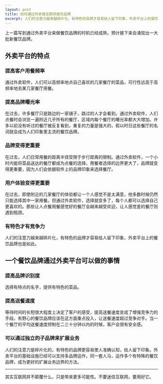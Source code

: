 ```yaml
---
layout: post
title: 如何通过外卖做互联网餐饮品牌
excerpt: 人们的注意力越来越碎片化，有特色的品牌才容易给人留下印象，外卖平台上的餐饮品牌也是如此。
---
```


上一篇写到通过外卖平台来做餐饮品牌的时机已经成熟，预计接下来会涌现出一大批新餐饮品牌。

## 外卖平台的特点

### 提高客户用餐频率
通过外卖软件，人们可以高频率地点自己喜欢的几家餐厅的菜品，可行性远高于高频率地去某几家餐厅用餐。

### 提高品牌曝光率
在过去，许多餐厅只是路边的一家铺子，路过的人才会看到。通过外卖软件，人们点餐时会浏览一遍附近几乎所有的餐厅，区域内每个餐厅的曝光率都大大增加。许多以前没有听过的餐厅被反复看到，重复的力量是强大的，假以时日这些餐厅的名词就会成为人们印象里主流的餐饮品牌。

### 品牌变得更重要
在过去，人们日常用餐的距离半径受限于步行距离的限制。通过外卖软件，一个小时内能将菜品送达的餐厅都成为点餐的选择。用餐者选择的边界更大了，品牌就变得更重要，因为人们会依据软件上的品牌印象来选择餐厅。

### 用户体验变得更重要
在过去，即使附近的几家餐厅的体验都让一个人感觉不是太满意，他多数时候仍然只能选择其中一家用餐。但通过外卖软件，选择就变多了，每个人都可以选择自己更喜欢的。那些让人点餐用餐感觉好的餐厅会越来越受欢迎，让人感觉差的餐厅则遇到瓶颈。

### 有特色才有竞争力
人们的注意力越来越碎片化，有特色的品牌才容易给人留下印象，外卖平台上的餐饮品牌也是如此。

## 一个餐饮品牌通过外卖平台可以做的事情

### 提高品牌识别度
选择有特点的名字，提供有特色的菜品。

### 提高送餐速度
等待时间的长短很大程度上决定了客户的感受，提高送餐速度变成了增强竞争力的手段。有野心的餐饮品牌应该在这方面重点投入，让送餐速度超过竞争对手。当一个餐厅的平均送餐速度控制在二三十分钟以内的时候，客户会很有安全感。

### 可以通过独立的子品牌来扩展业务
人们的注意力是碎片化的，有特色的品牌更容易使人准确认知，给人留下印象。外卖平台的基础设施已经可以支持多品牌运作，同一套人马，运作多个有特殊的餐饮品牌，成为更好的扩展业务边界的方法。

***
其实互联网并不颠覆什么，只是带来更多可能性。不要迷信互联网，要用好它。

